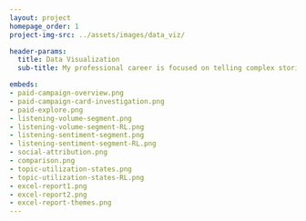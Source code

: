 ```yaml
---
layout: project
homepage_order: 1
project-img-src: ../assets/images/data_viz/

header-params:
  title: Data Visualization
  sub-title: My professional career is focused on telling complex stories by transforming complex data into actionable and insightful information. Understanding the user’s context with the data is vital to making information accessible and dictates the form. The following are examples of different stories I’ve told with information focused on principles of clarity, accessibility, and delivering insight.

embeds:
- paid-campaign-overview.png
- paid-campaign-card-investigation.png
- paid-explore.png
- listening-volume-segment.png
- listening-volume-segment-RL.png
- listening-sentiment-segment.png
- listening-sentiment-segment-RL.png
- social-attribution.png
- comparison.png
- topic-utilization-states.png
- topic-utilization-states-RL.png
- excel-report1.png
- excel-report2.png
- excel-report-themes.png
---
```

